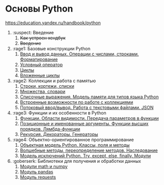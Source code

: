 # Основы Python

https://education.yandex.ru/handbook/python

1. :suspect: Введение
    1. ~~Как устроен хендбук~~
    2. ~~Введение~~
2. :rage1: Базовые конструкции Python
    1. [Ввод и вывод данных. Операции с числами, строками. Форматирование](https://github.com/CityRunner/education-handbook/tree/main/python/unit_2/topic_1)
    2. [Условный оператор](https://github.com/CityRunner/education-handbook/tree/main/python/unit_2/topic_2)
    3. [Циклы](https://github.com/CityRunner/education-handbook/tree/main/python/unit_2/topic_3)
    4. [Вложенные циклы](https://github.com/CityRunner/education-handbook/tree/main/python/unit_2/topic_4)
3. :rage2: Коллекции и работа с памятью
    1. [Строки, кортежи, списки](https://github.com/CityRunner/education-handbook/tree/main/python/unit_3/topic_1)
    2. [Множества, словари](https://github.com/CityRunner/education-handbook/tree/main/python/unit_3/topic_2)
    3. [Списочные выражения. Модель памяти для типов языка Python](https://github.com/CityRunner/education-handbook/tree/main/python/unit_3/topic_3)
    4. [Встроенные возможности по работе с коллекциями](https://github.com/CityRunner/education-handbook/tree/main/python/unit_3/topic_4)
    5. [Потоковый ввод/вывод. Работа с текстовыми файлами. JSON](https://github.com/CityRunner/education-handbook/tree/main/python/unit_3/topic_5)
4. :rage3: Функции и их особенности в Python
    1. [Функции. Области видимости. Передача параметров в функции](https://github.com/CityRunner/education-handbook/tree/main/python/unit_4/topic_1)
    2. [Позиционные и именованные аргументы. Функции высших порядков. Лямбда-функции](https://github.com/CityRunner/education-handbook/tree/main/python/unit_4/topic_2)
    3. [Рекурсия. Декораторы. Генераторы](https://github.com/CityRunner/education-handbook/tree/main/python/unit_4/topic_3)
5. :rage4: Объектно-ориентированное программирование
    1. [Объектная модель Python. Классы, поля и методы](https://github.com/CityRunner/education-handbook/tree/main/python/unit_5/topic_1)
    2. [Волшебные методы, переопределение методов. Наследование](https://github.com/CityRunner/education-handbook/tree/main/python/unit_5/topic_2)
    3. [Модель исключений Python. Try, except, else, finally. Модули](https://github.com/CityRunner/education-handbook/tree/main/python/unit_5/topic_3)
6. :goberserk: Библиотеки для получения и обработки данных
    1. [Модули math и numpy](https://github.com/CityRunner/education-handbook/tree/main/python/unit_6/topic_1)
    2. [Модуль pandas](https://github.com/CityRunner/education-handbook/tree/main/python/unit_6/topic_2)
    3. [Модуль requests](https://github.com/CityRunner/education-handbook/tree/main/python/unit_6/topic_3)
